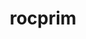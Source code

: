 ---
title: "rocprim"
layout: cache
categories: [package, develop]
meta: {"compilers": ["gcc@11.4.0", "gcc@13.2.0"], "num_specs": 33, "num_specs_by_stack": {"e4s": 14, "hep": 8, "ml-linux-x86_64-rocm": 11, "root": 33}, "oss": ["ubuntu22.04", "ubuntu24.04"], "platforms": ["linux"], "stacks": ["e4s", "hep", "ml-linux-x86_64-rocm", "root"], "targets": ["x86_64_v3"], "versions": ["5.7.1", "6.1.2", "6.3.3"]}
spec_details: [{"compiler": "gcc@11.4.0", "hash": "3cp3wdbnce4zhbvhxuqsbtl32fcydxka", "os": "ubuntu22.04", "platform": "linux", "size": "-", "stacks": ["e4s", "root"], "target": "x86_64_v3", "variants": ["amdgpu_target:=auto", "~asan", "build_system=cmake", "build_type=Release", "generator=make", "~ipo"], "versions": ["6.3.3"]}, {"compiler": "gcc@11.4.0", "hash": "4jtbwmg7lhsqhbhsxbzb62yskjceitzb", "os": "ubuntu22.04", "platform": "linux", "size": "-", "stacks": ["e4s", "root"], "target": "x86_64_v3", "variants": ["amdgpu_target:=auto", "~asan", "build_system=cmake", "build_type=Release", "generator=make", "~ipo"], "versions": ["6.3.3"]}, {"compiler": "gcc@11.4.0", "hash": "6omw6lzahtz4ypplgvcg4jflxtzyyh7i", "os": "ubuntu22.04", "platform": "linux", "size": "-", "stacks": ["e4s", "root"], "target": "x86_64_v3", "variants": ["amdgpu_target:=auto", "~asan", "build_system=cmake", "build_type=Release", "generator=make", "~ipo"], "versions": ["6.3.3"]}, {"compiler": "gcc@11.4.0", "hash": "7v4txamvpyzhmsdr4474jn4bj2rwmltr", "os": "ubuntu22.04", "platform": "linux", "size": "-", "stacks": ["e4s", "root"], "target": "x86_64_v3", "variants": ["amdgpu_target:=auto", "~asan", "build_system=cmake", "build_type=Release", "generator=make", "~ipo"], "versions": ["6.3.3"]}, {"compiler": "gcc@11.4.0", "hash": "a2euaez3icz6dslvow544thi7pckuj2g", "os": "ubuntu22.04", "platform": "linux", "size": "-", "stacks": ["hep", "root"], "target": "x86_64_v3", "variants": ["amdgpu_target:=auto", "~asan", "build_system=cmake", "build_type=Release", "generator=make", "~ipo"], "versions": ["5.7.1"]}, {"compiler": "gcc@11.4.0", "hash": "aeubp72ryiyqvisgglkmreug2s43ezpm", "os": "ubuntu22.04", "platform": "linux", "size": "-", "stacks": ["hep", "root"], "target": "x86_64_v3", "variants": ["amdgpu_target:=auto", "~asan", "build_system=cmake", "build_type=Release", "generator=make", "~ipo"], "versions": ["5.7.1"]}, {"compiler": "gcc@11.4.0", "hash": "ag2kfo667jxohqmpvkz4bnlhnpegxiwj", "os": "ubuntu22.04", "platform": "linux", "size": "-", "stacks": ["e4s", "root"], "target": "x86_64_v3", "variants": ["amdgpu_target:=auto", "~asan", "build_system=cmake", "build_type=Release", "generator=make", "~ipo"], "versions": ["6.3.3"]}, {"compiler": "gcc@11.4.0", "hash": "ecmh64lryaw3toxiphcfdn44ctjl7mjp", "os": "ubuntu22.04", "platform": "linux", "size": "-", "stacks": ["e4s", "root"], "target": "x86_64_v3", "variants": ["amdgpu_target:=auto", "~asan", "build_system=cmake", "build_type=Release", "generator=make", "~ipo"], "versions": ["6.3.3"]}, {"compiler": "gcc@11.4.0", "hash": "emrhtcnlmdkkns6nrtmsv2w6nwinziyp", "os": "ubuntu22.04", "platform": "linux", "size": "-", "stacks": ["hep", "root"], "target": "x86_64_v3", "variants": ["amdgpu_target:=auto", "~asan", "build_system=cmake", "build_type=Release", "generator=make", "~ipo"], "versions": ["5.7.1"]}, {"compiler": "gcc@11.4.0", "hash": "eubptdungnvwztlbvipkmrb7stlajvdd", "os": "ubuntu22.04", "platform": "linux", "size": "-", "stacks": ["hep", "root"], "target": "x86_64_v3", "variants": ["amdgpu_target:=auto", "~asan", "build_system=cmake", "build_type=Release", "generator=make", "~ipo"], "versions": ["5.7.1"]}, {"compiler": "gcc@13.2.0", "hash": "g4fxcrm4w2r4sryajkwfrkmg2mlzigjq", "os": "ubuntu24.04", "platform": "linux", "size": "-", "stacks": ["ml-linux-x86_64-rocm", "root"], "target": "x86_64_v3", "variants": ["amdgpu_target:=gfx90a", "~asan", "build_system=cmake", "build_type=Release", "generator=make", "~ipo"], "versions": ["6.1.2"]}, {"compiler": "gcc@11.4.0", "hash": "gm2qfxecgg3m3zpdufuacguyffkro6ch", "os": "ubuntu22.04", "platform": "linux", "size": "-", "stacks": ["hep", "root"], "target": "x86_64_v3", "variants": ["amdgpu_target:=auto", "~asan", "build_system=cmake", "build_type=Release", "generator=make", "~ipo"], "versions": ["5.7.1"]}, {"compiler": "gcc@13.2.0", "hash": "gp2nq3psb23qcmnsaph2nskk547utyhc", "os": "ubuntu24.04", "platform": "linux", "size": "-", "stacks": ["ml-linux-x86_64-rocm", "root"], "target": "x86_64_v3", "variants": ["amdgpu_target:=gfx90a", "~asan", "build_system=cmake", "build_type=Release", "generator=make", "~ipo"], "versions": ["6.1.2"]}, {"compiler": "gcc@11.4.0", "hash": "inz6jco7vhnhamwvbp473ctq76llcfvf", "os": "ubuntu22.04", "platform": "linux", "size": "-", "stacks": ["e4s", "root"], "target": "x86_64_v3", "variants": ["amdgpu_target:=auto", "~asan", "build_system=cmake", "build_type=Release", "generator=make", "~ipo"], "versions": ["6.3.3"]}, {"compiler": "gcc@11.4.0", "hash": "jboyljos5e7xty2sgwfnnl7f5a25k5k4", "os": "ubuntu22.04", "platform": "linux", "size": "-", "stacks": ["hep", "root"], "target": "x86_64_v3", "variants": ["amdgpu_target:=auto", "~asan", "build_system=cmake", "build_type=Release", "generator=make", "~ipo"], "versions": ["5.7.1"]}, {"compiler": "gcc@11.4.0", "hash": "kqu37nospkewekltohljngjcanv4sss4", "os": "ubuntu22.04", "platform": "linux", "size": "-", "stacks": ["e4s", "root"], "target": "x86_64_v3", "variants": ["amdgpu_target:=auto", "~asan", "build_system=cmake", "build_type=Release", "generator=make", "~ipo"], "versions": ["6.3.3"]}, {"compiler": "gcc@11.4.0", "hash": "llc7kwt5xjaxemoxw2bkjgd43s3t5bre", "os": "ubuntu22.04", "platform": "linux", "size": "-", "stacks": ["hep", "root"], "target": "x86_64_v3", "variants": ["amdgpu_target:=auto", "~asan", "build_system=cmake", "build_type=Release", "generator=make", "~ipo"], "versions": ["5.7.1"]}, {"compiler": "gcc@13.2.0", "hash": "mau562xo5p6pufhpv3rxchi7mneu372a", "os": "ubuntu24.04", "platform": "linux", "size": "-", "stacks": ["ml-linux-x86_64-rocm", "root"], "target": "x86_64_v3", "variants": ["amdgpu_target:=gfx90a", "~asan", "build_system=cmake", "build_type=Release", "generator=make", "~ipo"], "versions": ["6.1.2"]}, {"compiler": "gcc@13.2.0", "hash": "ntugv5t2aj2iqamokh7gujjpicvy2ovp", "os": "ubuntu24.04", "platform": "linux", "size": "-", "stacks": ["ml-linux-x86_64-rocm", "root"], "target": "x86_64_v3", "variants": ["amdgpu_target:=gfx90a", "~asan", "build_system=cmake", "build_type=Release", "generator=make", "~ipo"], "versions": ["6.1.2"]}, {"compiler": "gcc@11.4.0", "hash": "o4oxshvslvtqe32hyj4svwfpsaxoyuil", "os": "ubuntu22.04", "platform": "linux", "size": "-", "stacks": ["e4s", "root"], "target": "x86_64_v3", "variants": ["amdgpu_target:=auto", "~asan", "build_system=cmake", "build_type=Release", "generator=make", "~ipo"], "versions": ["6.3.3"]}, {"compiler": "gcc@13.2.0", "hash": "ojth7az5upvyy6ktadscmvzrymjkmffr", "os": "ubuntu24.04", "platform": "linux", "size": "-", "stacks": ["ml-linux-x86_64-rocm", "root"], "target": "x86_64_v3", "variants": ["amdgpu_target:=gfx90a", "~asan", "build_system=cmake", "build_type=Release", "generator=make", "~ipo"], "versions": ["6.1.2"]}, {"compiler": "gcc@11.4.0", "hash": "on6ygyuoh3zjtq365uqu334cdmyk7bdg", "os": "ubuntu22.04", "platform": "linux", "size": "-", "stacks": ["e4s", "root"], "target": "x86_64_v3", "variants": ["amdgpu_target:=auto", "~asan", "build_system=cmake", "build_type=Release", "generator=make", "~ipo"], "versions": ["6.3.3"]}, {"compiler": "gcc@11.4.0", "hash": "orhd53w73agez5nvnc372t7fji2imhka", "os": "ubuntu22.04", "platform": "linux", "size": "-", "stacks": ["e4s", "root"], "target": "x86_64_v3", "variants": ["amdgpu_target:=auto", "~asan", "build_system=cmake", "build_type=Release", "generator=make", "~ipo"], "versions": ["6.3.3"]}, {"compiler": "gcc@11.4.0", "hash": "pazpzrs2q73pqq2byjuu7yql7wt7bjzp", "os": "ubuntu22.04", "platform": "linux", "size": "-", "stacks": ["e4s", "root"], "target": "x86_64_v3", "variants": ["amdgpu_target:=auto", "~asan", "build_system=cmake", "build_type=Release", "generator=make", "~ipo"], "versions": ["6.3.3"]}, {"compiler": "gcc@13.2.0", "hash": "rkx2yea66tufupj27pmhyqueuhstog6m", "os": "ubuntu24.04", "platform": "linux", "size": "-", "stacks": ["ml-linux-x86_64-rocm", "root"], "target": "x86_64_v3", "variants": ["amdgpu_target:=gfx90a", "~asan", "build_system=cmake", "build_type=Release", "generator=make", "~ipo"], "versions": ["6.1.2"]}, {"compiler": "gcc@13.2.0", "hash": "rlaqcshsw6wzynh4icoip5a4l35xtt7v", "os": "ubuntu24.04", "platform": "linux", "size": "-", "stacks": ["ml-linux-x86_64-rocm", "root"], "target": "x86_64_v3", "variants": ["amdgpu_target:=gfx90a", "~asan", "build_system=cmake", "build_type=Release", "generator=make", "~ipo"], "versions": ["6.1.2"]}, {"compiler": "gcc@13.2.0", "hash": "rsgfcfecbf7e7ev75nioiwfmajsdnkp5", "os": "ubuntu24.04", "platform": "linux", "size": "-", "stacks": ["ml-linux-x86_64-rocm", "root"], "target": "x86_64_v3", "variants": ["amdgpu_target:=gfx90a", "~asan", "build_system=cmake", "build_type=Release", "generator=make", "~ipo"], "versions": ["6.1.2"]}, {"compiler": "gcc@13.2.0", "hash": "rv46orrg4oxfruxuc5kbuhtd6lxydabl", "os": "ubuntu24.04", "platform": "linux", "size": "-", "stacks": ["ml-linux-x86_64-rocm", "root"], "target": "x86_64_v3", "variants": ["amdgpu_target:=gfx90a", "~asan", "build_system=cmake", "build_type=Release", "generator=make", "~ipo"], "versions": ["6.1.2"]}, {"compiler": "gcc@11.4.0", "hash": "vna5nsn66qplfffpd7dlyi35yh3uvn7h", "os": "ubuntu22.04", "platform": "linux", "size": "-", "stacks": ["hep", "root"], "target": "x86_64_v3", "variants": ["amdgpu_target:=auto", "~asan", "build_system=cmake", "build_type=Release", "generator=make", "~ipo"], "versions": ["5.7.1"]}, {"compiler": "gcc@11.4.0", "hash": "vzgdlat3tqxi4pcn3ds34ol5oudrzptk", "os": "ubuntu22.04", "platform": "linux", "size": "-", "stacks": ["e4s", "root"], "target": "x86_64_v3", "variants": ["amdgpu_target:=auto", "~asan", "build_system=cmake", "build_type=Release", "generator=make", "~ipo"], "versions": ["6.3.3"]}, {"compiler": "gcc@13.2.0", "hash": "ykajovs2texfriaojxgbgcfve46gsqm6", "os": "ubuntu24.04", "platform": "linux", "size": "-", "stacks": ["ml-linux-x86_64-rocm", "root"], "target": "x86_64_v3", "variants": ["amdgpu_target:=gfx90a", "~asan", "build_system=cmake", "build_type=Release", "generator=make", "~ipo"], "versions": ["6.1.2"]}, {"compiler": "gcc@13.2.0", "hash": "ysplakhhje3dnsxadlwz2nno4z4emv7w", "os": "ubuntu24.04", "platform": "linux", "size": "-", "stacks": ["ml-linux-x86_64-rocm", "root"], "target": "x86_64_v3", "variants": ["amdgpu_target:=gfx90a", "~asan", "build_system=cmake", "build_type=Release", "generator=make", "~ipo"], "versions": ["6.1.2"]}, {"compiler": "gcc@11.4.0", "hash": "zyn7jbx4fixesxmvuogqnrk2rlifmnju", "os": "ubuntu22.04", "platform": "linux", "size": "-", "stacks": ["e4s", "root"], "target": "x86_64_v3", "variants": ["amdgpu_target:=auto", "~asan", "build_system=cmake", "build_type=Release", "generator=make", "~ipo"], "versions": ["6.3.3"]}]
---